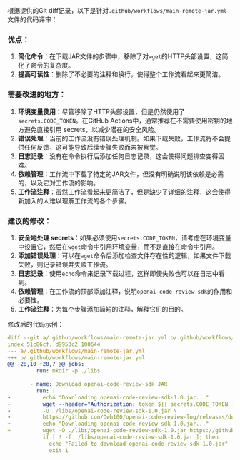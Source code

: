 根据提供的Git diff记录，以下是针对`.github/workflows/main-remote-jar.yml`文件的代码评审：

### 优点：
1. **简化命令**：在下载JAR文件的步骤中，移除了对`wget`的HTTP头部设置，这简化了命令的复杂度。
2. **提高可读性**：删除了不必要的注释和换行，使得整个工作流看起来更简洁。

### 需要改进的地方：
1. **环境变量使用**：尽管移除了HTTP头部设置，但是仍然使用了`secrets.CODE_TOKEN`。在GitHub Actions中，通常推荐在不需要使用密钥的地方避免直接引用 secrets，以减少潜在的安全风险。
2. **错误处理**：当前的工作流没有错误处理机制。如果下载失败，工作流将不会提供任何反馈，这可能导致后续步骤失败而未被察觉。
3. **日志记录**：没有在命令执行后添加任何日志记录，这会使得问题排查变得困难。
4. **依赖管理**：工作流中下载了特定的JAR文件，但没有明确说明该依赖是必需的，以及它对工作流的影响。
5. **工作流注释**：虽然工作流看起来更简洁了，但是缺少了详细的注释，这会使得新加入的人难以理解工作流的各个步骤。

### 建议的修改：
1. **安全地处理 secrets**：如果必须使用`secrets.CODE_TOKEN`，请考虑在环境变量中设置它，然后在`wget`命令中引用环境变量，而不是直接在命令中引用。
2. **添加错误处理**：可以在`wget`命令后添加检查文件存在性的逻辑，如果文件下载失败，则记录错误并失败工作流。
3. **日志记录**：使用`echo`命令来记录下载过程，这样即使失败也可以在日志中看到。
4. **依赖管理**：在工作流的顶部添加注释，说明`openai-code-review-sdk`的作用和必要性。
5. **工作流注释**：为每个步骤添加简短的注释，解释它们的目的。

修改后的代码示例：
```yaml
diff --git a/.github/workflows/main-remote-jar.yml b/.github/workflows/main-remote-jar.yml
index 51c86cf..d9953c2 100644
--- a/.github/workflows/main-remote-jar.yml
+++ b/.github/workflows/main-remote-jar.yml
@@ -28,10 +28,7 @@ jobs:
         run: mkdir -p ./libs
 
       - name: Download openai-code-review-sdk JAR
         run: |
-          echo "Downloading openai-code-review-sdk-1.0.jar..."
-          wget --header="Authorization: token ${{ secrets.CODE_TOKEN }}" \
-          -O ./libs/openai-code-review-sdk-1.0.jar \
-          https://github.com/Qwh100/openai-code-review-log/releases/download/v1.0/openai-code-review-sdk-1.0.jar
+          echo "Downloading openai-code-review-sdk-1.0.jar..."
+          wget -O ./libs/openai-code-review-sdk-1.0.jar https://github.com/Qwh100/openai-code-review-log/releases/download/v1.0/openai-code-review-sdk-1.0.jar
           if [ ! -f ./libs/openai-code-review-sdk-1.0.jar ]; then
             echo "Failed to download openai-code-review-sdk-1.0.jar"
             exit 1
```